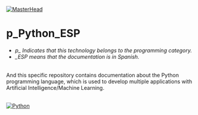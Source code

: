 [![MasterHead](http://dicer0.com/wp-content/uploads/2024/07/OpenAI-di_cer0-Banner.png)](https://dicer0.com/)
# p_Python_ESP
<h6 align="justify">
  <ul>
    <li>p_ Indicates that this technology belongs to the programming category.</li>
    <li>_ESP means that the documentation is in Spanish.</li>
  </ul>
</h6>
And this specific repository contains documentation about the Python programming language, which is used to develop multiple applications with Artificial Intelligence/Machine Learning.
&nbsp;
<br/>
&nbsp;

[![Python](http://dicer0.com/wp-content/uploads/2024/04/p_Python_AI.png)](https://dicer0.com/#skills)
